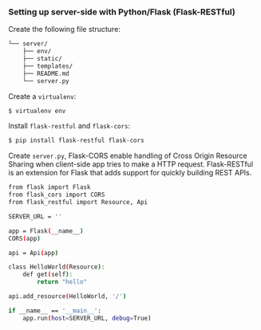 ### Setting up server-side with Python/Flask (Flask-RESTful)

Create the following file structure:

```sh
└── server/
    ├── env/
    ├── static/
    ├── templates/
    ├── README.md
    └── server.py
```

Create a `virtualenv`:

```sh
$ virtualenv env
```

Install `flask-restful` and `flask-cors`:

```sh
$ pip install flask-restful flask-cors
```

Create `server.py`, Flask-CORS enable handling of Cross Origin Resource Sharing when client-side app tries to make a HTTP request. Flask-RESTful is an extension for Flask that adds support for quickly building REST APIs.

```sh
from flask import Flask
from flask_cors import CORS
from flask_restful import Resource, Api

SERVER_URL = ''

app = Flask(__name__)
CORS(app)

api = Api(app)

class HelloWorld(Resource):
    def get(self):
        return "hello"

api.add_resource(HelloWorld, '/')

if __name__ == '__main__':
    app.run(host=SERVER_URL, debug=True)
```

[//]: References (http://stackoverflow.com/questions/4823468/store-comments-in-markdown-syntax)
[flask-restful docs]: <https://flask-restful.readthedocs.io/en/0.3.5/quickstart.html>
[flask-CORS]: <https://flask-cors.readthedocs.io/en/latest/>
[Buuntu/TicTacToe-Flask, This code has great structure, it was a great refresher for Flask]: <https://github.com/Buuntu/TicTacToe-Flask>
[Cledersonbc/tic-tac-toe-minimax, This developer's original code uses a 2D Array, I refactored his code to use a list]: <https://github.com/Cledersonbc/tic-tac-toe-minimax>